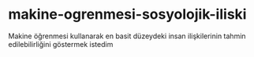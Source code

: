 # makine-ogrenmesi-sosyolojik-iliski
Makine öğrenmesi kullanarak en basit düzeydeki insan ilişkilerinin tahmin edilebilirliğini göstermek istedim
